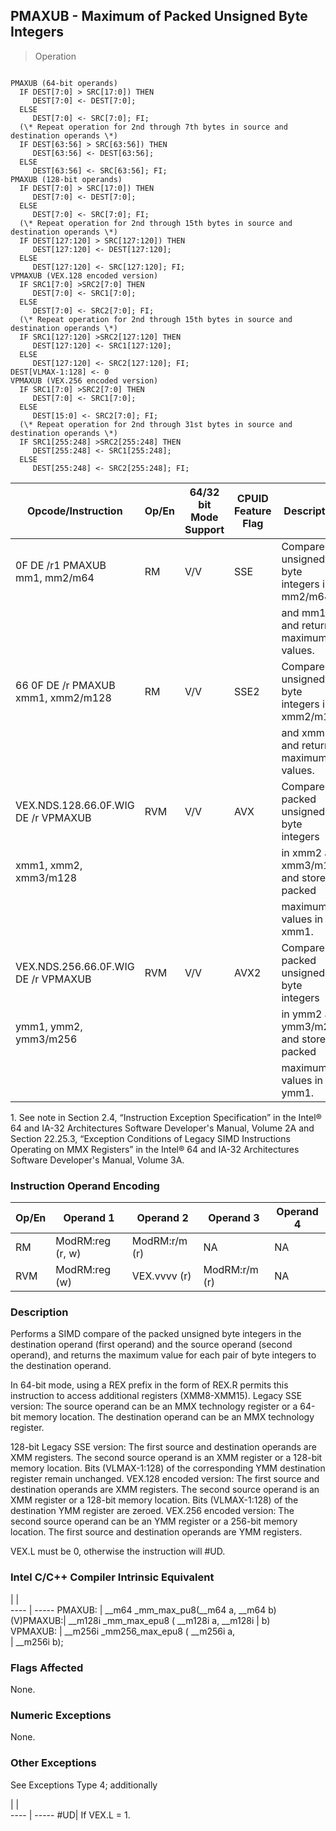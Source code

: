 ## PMAXUB - Maximum of Packed Unsigned Byte Integers

> Operation
``` slim

PMAXUB (64-bit operands)
  IF DEST[7:0] > SRC[17:0]) THEN
     DEST[7:0] <- DEST[7:0];
  ELSE
     DEST[7:0] <- SRC[7:0]; FI;
  (\* Repeat operation for 2nd through 7th bytes in source and destination operands \*)
  IF DEST[63:56] > SRC[63:56]) THEN
     DEST[63:56] <- DEST[63:56];
  ELSE
     DEST[63:56] <- SRC[63:56]; FI;
PMAXUB (128-bit operands)
  IF DEST[7:0] > SRC[17:0]) THEN
     DEST[7:0] <- DEST[7:0];
  ELSE
     DEST[7:0] <- SRC[7:0]; FI;
  (\* Repeat operation for 2nd through 15th bytes in source and destination operands \*)
  IF DEST[127:120] > SRC[127:120]) THEN
     DEST[127:120] <- DEST[127:120];
  ELSE
     DEST[127:120] <- SRC[127:120]; FI;
VPMAXUB (VEX.128 encoded version)
  IF SRC1[7:0] >SRC2[7:0] THEN
     DEST[7:0] <- SRC1[7:0];
  ELSE
     DEST[7:0] <- SRC2[7:0]; FI;
  (\* Repeat operation for 2nd through 15th bytes in source and destination operands \*)
  IF SRC1[127:120] >SRC2[127:120] THEN
     DEST[127:120] <- SRC1[127:120];
  ELSE
     DEST[127:120] <- SRC2[127:120]; FI;
DEST[VLMAX-1:128] <- 0
VPMAXUB (VEX.256 encoded version)
  IF SRC1[7:0] >SRC2[7:0] THEN
     DEST[7:0] <- SRC1[7:0];
  ELSE
     DEST[15:0] <- SRC2[7:0]; FI;
  (\* Repeat operation for 2nd through 31st bytes in source and destination operands \*)
  IF SRC1[255:248] >SRC2[255:248] THEN
     DEST[255:248] <- SRC1[255:248];
  ELSE
     DEST[255:248] <- SRC2[255:248]; FI;

```

 Opcode/Instruction                 | Op/En| 64/32 bit Mode Support| CPUID Feature Flag| Description                                
 ---  | --- | --- | --- | ---
 0F DE /r1 PMAXUB mm1, mm2/m64      | RM   | V/V                   | SSE               | Compare unsigned byte integers in mm2/m64  
                                    |      |                       |                   | and mm1 and returns maximum values.        
 66 0F DE /r PMAXUB xmm1, xmm2/m128 | RM   | V/V                   | SSE2              | Compare unsigned byte integers in xmm2/m128
                                    |      |                       |                   | and xmm1 and returns maximum values.       
 VEX.NDS.128.66.0F.WIG DE /r VPMAXUB| RVM  | V/V                   | AVX               | Compare packed unsigned byte integers      
 xmm1, xmm2, xmm3/m128              |      |                       |                   | in xmm2 and xmm3/m128 and store packed     
                                    |      |                       |                   | maximum values in xmm1.                    
 VEX.NDS.256.66.0F.WIG DE /r VPMAXUB| RVM  | V/V                   | AVX2              | Compare packed unsigned byte integers      
 ymm1, ymm2, ymm3/m256              |      |                       |                   | in ymm2 and ymm3/m256 and store packed     
                                    |      |                       |                   | maximum values in ymm1.                    
<aside class="notification">
1. See note in Section 2.4, “Instruction Exception Specification” in
the Intel® 64 and IA-32 Architectures Software Developer's Manual, Volume 2A
and Section 22.25.3, “Exception Conditions of Legacy SIMD Instructions Operating
on MMX Registers” in the Intel® 64 and IA-32 Architectures Software Developer's
Manual, Volume 3A.
</aside>


### Instruction Operand Encoding
 Op/En| Operand 1       | Operand 2    | Operand 3    | Operand 4
 ---  | --- | --- | --- | ---
 RM   | ModRM:reg (r, w)| ModRM:r/m (r)| NA           | NA       
 RVM  | ModRM:reg (w)   | VEX.vvvv (r) | ModRM:r/m (r)| NA       

### Description
Performs a SIMD compare of the packed unsigned byte integers in the destination
operand (first operand) and the source operand (second operand), and returns
the maximum value for each pair of byte integers to the destination operand.

In 64-bit mode, using a REX prefix in the form of REX.R permits this instruction
to access additional registers (XMM8-XMM15). Legacy SSE version: The source
operand can be an MMX technology register or a 64-bit memory location. The destination
operand can be an MMX technology register.

128-bit Legacy SSE version: The first source and destination operands are XMM
registers. The second source operand is an XMM register or a 128-bit memory
location. Bits (VLMAX-1:128) of the corresponding YMM destination register remain
unchanged. VEX.128 encoded version: The first source and destination operands
are XMM registers. The second source operand is an XMM register or a 128-bit
memory location. Bits (VLMAX-1:128) of the destination YMM register are zeroed.
VEX.256 encoded version: The second source operand can be an YMM register or
a 256-bit memory location. The first source and destination operands are YMM
registers.

<aside class="notification">
VEX.L must be 0, otherwise the instruction will #UD.
</aside>



### Intel C/C++ Compiler Intrinsic Equivalent
   | |  
---- | -----
 PMAXUB:   | __m64 _mm_max_pu8(__m64 a, __m64 b)      
 (V)PMAXUB:| __m128i _mm_max_epu8 ( __m128i a, __m128i
           | b)                                       
 VPMAXUB:  | __m256i _mm256_max_epu8 ( __m256i a,     
           | __m256i b);                              

### Flags Affected
None.


### Numeric Exceptions
None.


### Other Exceptions
See Exceptions Type 4; additionally

   | |  
---- | -----
 #UD| If VEX.L = 1.
